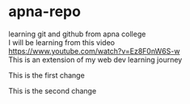 # apna-repo
learning git and github from apna college
<br>
I will be learning from this video
<br>
https://www.youtube.com/watch?v=Ez8F0nW6S-w 
<br>
This is an extension of my web dev learning journey

This is the first change

This is the second change